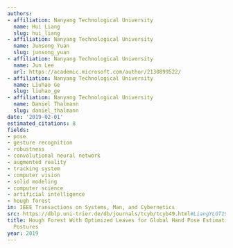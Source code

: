 ```yaml
---
authors:
- affiliation: Nanyang Technological University
  name: Hui Liang
  slug: hui_liang
- affiliation: Nanyang Technological University
  name: Junsong Yuan
  slug: junsong_yuan
- affiliation: Nanyang Technological University
  name: Jun Lee
  url: https://academic.microsoft.com/author/2130899522/
- affiliation: Nanyang Technological University
  name: Liuhao Ge
  slug: liuhao_ge
- affiliation: Nanyang Technological University
  name: Daniel Thalmann
  slug: daniel_thalmann
date: '2019-02-01'
estimated_citations: 8
fields:
- pose
- gesture recognition
- robustness
- convolutional neural network
- augmented reality
- tracking system
- computer vision
- solid modeling
- computer science
- artificial intelligence
- hough forest
in: IEEE Transactions on Systems, Man, and Cybernetics
src: https://dblp.uni-trier.de/db/journals/tcyb/tcyb49.html#LiangYLGT19
title: Hough Forest With Optimized Leaves for Global Hand Pose Estimation With Arbitrary
  Postures
year: 2019
---
```

